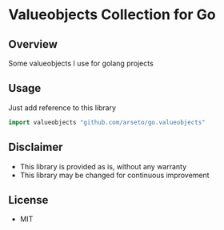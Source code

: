 # Valueobjects Collection for Go

## Overview
Some valueobjects I use for golang projects

## Usage
Just add reference to this library
```go
import valueobjects "github.com/arseto/go.valueobjects"
```

## Disclaimer
* This library is provided as is, without any warranty
* This library may be changed for continuous improvement

## License
* MIT
